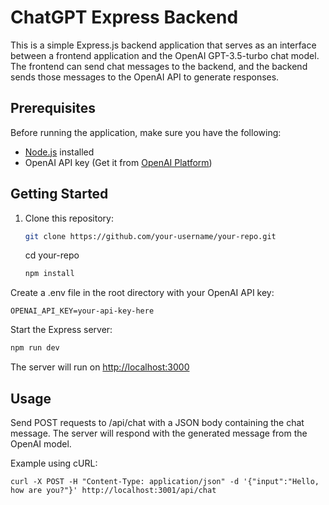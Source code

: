 # ChatGPT Express Backend

This is a simple Express.js backend application that serves as an interface between a frontend application and the OpenAI GPT-3.5-turbo chat model. The frontend can send chat messages to the backend, and the backend sends those messages to the OpenAI API to generate responses.

## Prerequisites

Before running the application, make sure you have the following:

- [Node.js](https://nodejs.org/) installed
- OpenAI API key (Get it from [OpenAI Platform](https://platform.openai.com/signup))

## Getting Started

1. Clone this repository:

   ```bash
   git clone https://github.com/your-username/your-repo.git
   ```

   cd your-repo

   ```bash
   npm install
   ```

Create a .env file in the root directory with your OpenAI API key:

   ```text
   OPENAI_API_KEY=your-api-key-here
   ```

Start the Express server:

   ```bash
   npm run dev
   ```

The server will run on <http://localhost:3000>

## Usage

Send POST requests to /api/chat with a JSON body containing the chat message. The server will respond with the generated message from the OpenAI model.

Example using cURL:

   ```text
   curl -X POST -H "Content-Type: application/json" -d '{"input":"Hello, how are you?"}' http://localhost:3001/api/chat
   ```
